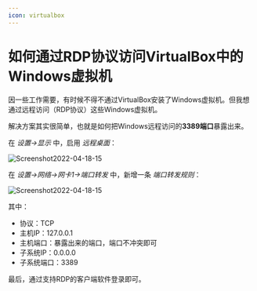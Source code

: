 ```yaml
---
icon: virtualbox
---
```

# 如何通过RDP协议访问VirtualBox中的Windows虚拟机

因一些工作需要，有时候不得不通过VirtualBox安装了Windows虚拟机。但我想通过远程访问（RDP协议）这些Windows虚拟机。

解决方案其实很简单，也就是如何把Windows远程访问的**3389端口**暴露出来。

在 *设置->显示* 中，启用 *远程桌面*：

![Screenshot2022-04-18-15](https://cdn.jsdelivr.net/gh/wuliang142857/pictures-hosting@main/20220418/Screenshot2022-04-18-15.388xlmn6knc0.png)

在 *设置->网络->网卡1->端口转发* 中，新增一条 *端口转发规则*：

![Screenshot2022-04-18-15](https://cdn.jsdelivr.net/gh/wuliang142857/pictures-hosting@main/20220418/Screenshot2022-04-18-15.2k248jj3t6w0.png)

其中：

- 协议：TCP
- 主机IP：127.0.0.1
- 主机端口：暴露出来的端口，端口不冲突即可
- 子系统IP：0.0.0.0
- 子系统端口：3389

最后，通过支持RDP的客户端软件登录即可。



